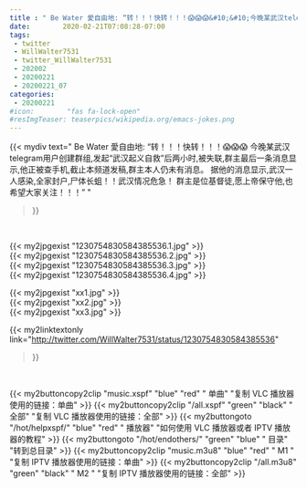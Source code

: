 ```yaml
---
title : " Be Water 愛自由地: “转！！！快转！！！😱😱😱&#10;&#10;今晚某武汉telegram用户创建群组,发起“武汉起义自救”后两小时,被失联,群主最后一条消息显示,他正被查手机,截止本频道发稿,群主本人仍未有消息。&#10;&#10;据他的消息显示,武汉一人感染,全家封户,尸体长蛆！！武汉情况危急！&#10;&#10;群主是位基督徒,愿上帝保守他,也希望大家关注！！！”  "
date:        2020-02-21T07:08:28-07:00
tags:
 - twitter
 - WillWalter7531
 - twitter_WillWalter7531
 - 202002
 - 20200221
 - 20200221_07
categories:
 - 20200221
#icon:        "fas fa-lock-open"
#resImgTeaser: teaserpics/wikipedia.org/emacs-jokes.png
---
```


{{< mydiv text=" Be Water 愛自由地: “转！！！快转！！！😱😱😱&#10;&#10;今晚某武汉telegram用户创建群组,发起“武汉起义自救”后两小时,被失联,群主最后一条消息显示,他正被查手机,截止本频道发稿,群主本人仍未有消息。&#10;&#10;据他的消息显示,武汉一人感染,全家封户,尸体长蛆！！武汉情况危急！&#10;&#10;群主是位基督徒,愿上帝保守他,也希望大家关注！！！”  "
>}}
<br>


 {{< my2jpgexist "1230754830584385536.1.jpg" >}}<br>  {{< my2jpgexist "1230754830584385536.2.jpg" >}}<br>  {{< my2jpgexist "1230754830584385536.3.jpg" >}}<br>  {{< my2jpgexist "1230754830584385536.4.jpg" >}}<br> 

{{< my2jpgexist "xx1.jpg" >}}<br>
{{< my2jpgexist "xx2.jpg" >}}<br>
{{< my2jpgexist "xx3.jpg" >}}<br>


{{< my2linktextonly link="http://twitter.com/WillWalter7531/status/1230754830584385536"
>}}


<br>

{{< my2buttoncopy2clip "music.xspf"        "blue"   "red"    " 单曲"  "复制 VLC 播放器使用的链接：单曲" >}} {{< my2buttoncopy2clip "/all.xspf"         "green"  "black"  " 全部"  "复制 VLC 播放器使用的链接：全部" >}} {{< my2buttongoto      "/hot/helpxspf/"    "blue"   "red"    " 播放器" "如何使用 VLC 播放器或者 IPTV 播放器的教程" >}} {{< my2buttongoto      "/hot/endothers/"   "green"  "blue"   " 目录"   "转到总目录" >}} {{< my2buttoncopy2clip "music.m3u8"        "blue"   "red"    " M1 "    "复制 IPTV 播放器使用的链接：单曲" >}} {{< my2buttoncopy2clip "/all.m3u8"         "green"  "black"  " M2 "    "复制 IPTV 播放器使用的链接：全部" >}} 
